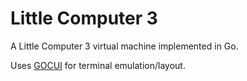 # Little Computer 3
A Little Computer 3 virtual machine implemented in Go.

Uses [GOCUI](https://github.com/jroimartin/gocui) for terminal emulation/layout.
